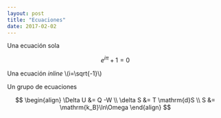 ```yaml
---
layout: post
title: "Ecuaciones"
date: 2017-02-02
---
```


<head>
<!-- Mathjax -->
<script src="https://cdn.mathjax.org/mathjax/latest/MathJax.js?config=TeX-AMS-MML_HTMLorMML"></script>		
</head>

Una ecuación sola

$$e^{i\pi} + 1 = 0$$


Una ecuación *inline* \\(i=\sqrt{-1}\\)

Un grupo de ecuaciones

$$
\begin{align}
 \Delta U &= Q -W \\
 \delta S &= T \mathrm{d}S \\
 S &= \mathrm{k_B}\ln\Omega
\end{align}
$$
